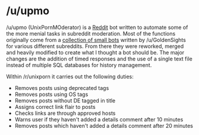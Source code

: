 /u/upmo
=======

/u/upmo (UnixPornMOderator) is a [Reddit](http://reddit.com/) bot written to automate some of the more menial tasks in subreddit moderation. Most of the functions originally come from a [collection of small bots](https://github.com/voussoir/reddit/) written by /u/GoldenSights for various different subreddits. From there they were reworked, merged and heavily modified to create what I thought a bot should be. The major changes are the addition of timed responses and the use of a single text file instead of multiple SQL databases for history management.

Within /r/unixporn it carries out the following duties:

* Removes posts using deprecated tags
* Removes posts using OS tags
* Removes posts without DE tagged in title
* Assigns correct link flair to posts
* Checks links are through approved hosts
* Warns user if they haven't added a details comment after 10 minutes
* Removes posts which haven't added a details comment after 20 minutes
